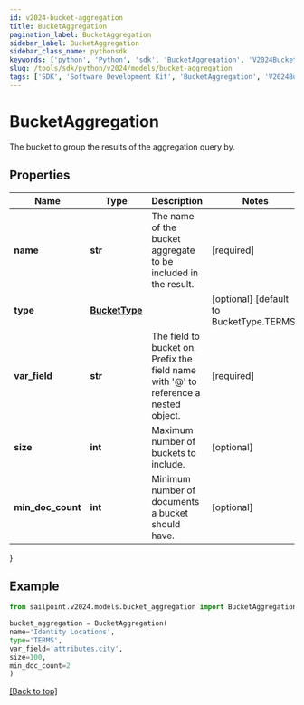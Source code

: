 ```yaml
---
id: v2024-bucket-aggregation
title: BucketAggregation
pagination_label: BucketAggregation
sidebar_label: BucketAggregation
sidebar_class_name: pythonsdk
keywords: ['python', 'Python', 'sdk', 'BucketAggregation', 'V2024BucketAggregation'] 
slug: /tools/sdk/python/v2024/models/bucket-aggregation
tags: ['SDK', 'Software Development Kit', 'BucketAggregation', 'V2024BucketAggregation']
---
```


# BucketAggregation

The bucket to group the results of the aggregation query by.

## Properties

Name | Type | Description | Notes
------------ | ------------- | ------------- | -------------
**name** | **str** | The name of the bucket aggregate to be included in the result. | [required]
**type** | [**BucketType**](bucket-type) |  | [optional] [default to BucketType.TERMS]
**var_field** | **str** | The field to bucket on. Prefix the field name with '@' to reference a nested object. | [required]
**size** | **int** | Maximum number of buckets to include. | [optional] 
**min_doc_count** | **int** | Minimum number of documents a bucket should have. | [optional] 
}

## Example

```python
from sailpoint.v2024.models.bucket_aggregation import BucketAggregation

bucket_aggregation = BucketAggregation(
name='Identity Locations',
type='TERMS',
var_field='attributes.city',
size=100,
min_doc_count=2
)

```
[[Back to top]](#) 

